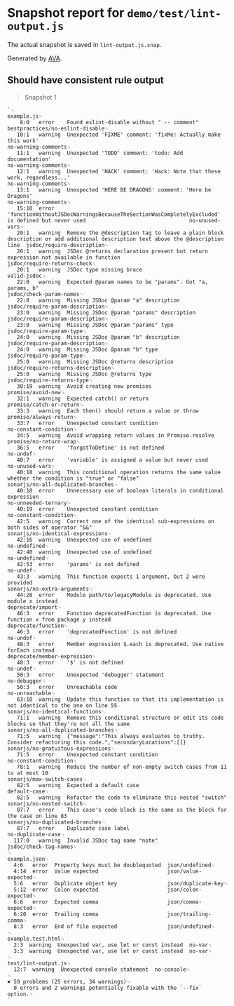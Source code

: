 # Snapshot report for `demo/test/lint-output.js`

The actual snapshot is saved in `lint-output.js.snap`.

Generated by [AVA](https://ava.li).

## Should have consistent rule output

> Snapshot 1

    `␊
    example.js␊
        8:0   error    Found eslint-disable without " -- comment"                                                                                     bestpractices/no-eslint-disable␊
       10:1   warning  Unexpected 'FIXME' comment: 'fixMe: Actually make this work'                                                                   no-warning-comments␊
       11:1   warning  Unexpected 'TODO' comment: 'todo: Add documentation'                                                                           no-warning-comments␊
       12:1   warning  Unexpected 'HACK' comment: 'Hack: Note that these work, regardless...'                                                         no-warning-comments␊
       13:1   warning  Unexpected 'HERE BE DRAGONS' comment: 'Here be Dragons'                                                                        no-warning-comments␊
       15:10  error    'functionWithoutJSDocWarningsBecauseTheSectionWasCompletelyExcluded' is defined but never used                                 no-unused-vars␊
       20:1   warning  Remove the @description tag to leave a plain block description or add additional description text above the @description line  jsdoc/require-description␊
       20:1   warning  JSDoc @returns declaration present but return expression not available in function                                             jsdoc/require-returns-check␊
       20:1   warning  JSDoc type missing brace                                                                                                       valid-jsdoc␊
       22:0   warning  Expected @param names to be "params". Got "a, params, b"                                                                       jsdoc/check-param-names␊
       22:0   warning  Missing JSDoc @param "a" description                                                                                           jsdoc/require-param-description␊
       23:0   warning  Missing JSDoc @param "params" description                                                                                      jsdoc/require-param-description␊
       23:0   warning  Missing JSDoc @param "params" type                                                                                             jsdoc/require-param-type␊
       24:0   warning  Missing JSDoc @param "b" description                                                                                           jsdoc/require-param-description␊
       24:0   warning  Missing JSDoc @param "b" type                                                                                                  jsdoc/require-param-type␊
       25:0   warning  Missing JSDoc @returns description                                                                                             jsdoc/require-returns-description␊
       25:0   warning  Missing JSDoc @returns type                                                                                                    jsdoc/require-returns-type␊
       30:19  warning  Avoid creating new promises                                                                                                    promise/avoid-new␊
       32:1   warning  Expected catch() or return                                                                                                     promise/catch-or-return␊
       33:3   warning  Each then() should return a value or throw                                                                                     promise/always-return␊
       33:7   error    Unexpected constant condition                                                                                                  no-constant-condition␊
       34:5   warning  Avoid wrapping return values in Promise.resolve                                                                                promise/no-return-wrap␊
       36:5   error    'forgotToDefine' is not defined                                                                                                no-undef␊
       40:7   error    'variable' is assigned a value but never used                                                                                  no-unused-vars␊
       40:18  warning  This conditional operation returns the same value whether the condition is "true" or "false"                                   sonarjs/no-all-duplicated-branches␊
       40:18  error    Unnecessary use of boolean literals in conditional expression                                                                  no-unneeded-ternary␊
       40:19  error    Unexpected constant condition                                                                                                  no-constant-condition␊
       42:5   warning  Correct one of the identical sub-expressions on both sides of operator "&&"                                                    sonarjs/no-identical-expressions␊
       42:16  warning  Unexpected use of undefined                                                                                                    no-undefined␊
       42:40  warning  Unexpected use of undefined                                                                                                    no-undefined␊
       42:53  error    'params' is not defined                                                                                                        no-undef␊
       43:3   warning  This function expects 1 argument, but 2 were provided                                                                          sonarjs/no-extra-arguments␊
       44:28  error    Module path/to/legacyModule is deprecated. Use module x instead                                                                deprecate/import␊
       46:3   error    Function deprecatedFunction is deprecated. Use function x from package y instead                                               deprecate/function␊
       46:3   error    'deprecatedFunction' is not defined                                                                                            no-undef␊
       48:3   error    Member expression $.each is deprecated. Use native forEach instead                                                             deprecate/member-expression␊
       48:3   error    '$' is not defined                                                                                                             no-undef␊
       50:3   error    Unexpected 'debugger' statement                                                                                                no-debugger␊
       50:3   error    Unreachable code                                                                                                               no-unreachable␊
       63:10  warning  Update this function so that its implementation is not identical to the one on line 55                                         sonarjs/no-identical-functions␊
       71:1   warning  Remove this conditional structure or edit its code blocks so that they're not all the same                                     sonarjs/no-all-duplicated-branches␊
       71:5   warning  {"message":"This always evaluates to truthy. Consider refactoring this code.","secondaryLocations":[]}                         sonarjs/no-gratuitous-expressions␊
       71:5   error    Unexpected constant condition                                                                                                  no-constant-condition␊
       78:1   warning  Reduce the number of non-empty switch cases from 11 to at most 10                                                              sonarjs/max-switch-cases␊
       82:5   warning  Expected a default case                                                                                                        default-case␊
       82:5   warning  Refactor the code to eliminate this nested "switch"                                                                            sonarjs/no-nested-switch␊
       87:7   error    This case's code block is the same as the block for the case on line 83                                                        sonarjs/no-duplicated-branches␊
       87:7   error    Duplicate case label                                                                                                           no-duplicate-case␊
      117:0   warning  Invalid JSDoc tag name "note"                                                                                                  jsdoc/check-tag-names␊
    ␊
    example.json␊
      4:6   error  Property keys must be doublequoted  json/undefined␊
      4:14  error  Value expected                      json/value-expected␊
      5:6   error  Duplicate object key                json/duplicate-key␊
      5:12  error  Colon expected                      json/colon-expected␊
      6:6   error  Expected comma                      json/comma-expected␊
      6:20  error  Trailing comma                      json/trailing-comma␊
      8:3   error  End of file expected                json/undefined␊
    ␊
    example.test.html␊
      2:3  warning  Unexpected var, use let or const instead  no-var␊
      3:3  warning  Unexpected var, use let or const instead  no-var␊
    ␊
    test/lint-output.js␊
      12:7  warning  Unexpected console statement  no-console␊
    ␊
    ✖ 59 problems (25 errors, 34 warnings)␊
      0 errors and 2 warnings potentially fixable with the `--fix` option.␊
    `
